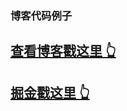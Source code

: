 ### 博客代码例子 

## [查看博客戳这里 👆](http://aigq.xyz)

## [掘金戳这里 👆](https://juejin.im/user/5b096c886fb9a07ab83e7af4)

